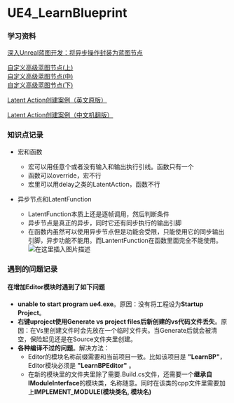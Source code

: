 # UE4_LearnBlueprint
### 学习资料
[深入Unreal蓝图开发：将异步操作封装为蓝图节点
](https://neil3d.gitee.io/unreal/bp-async.html)

[自定义高级蓝图节点(上)](https://neil3d.github.io/unreal/custom_bp_node.html)  
[自定义高级蓝图节点(中)](https://neil3d.github.io/unreal/bp_dynamic_pin.html)  
[自定义高级蓝图节点(下)](https://neil3d.github.io/unreal/bp_node_handler.html)

[Latent Action创建案例（英文原版）](https://programmersought.com/article/95054347848/)

[Latent Action创建案例（中文机翻版）](https://blog.csdn.net/flowersplug/article/details/80408493)  

### 知识点记录
- 宏和函数
    - 宏可以用任意个或者没有输入和输出执行引线。函数只有一个
    - 函数可以override，宏不行
    - 宏里可以用delay之类的LatentAction，函数不行

- 异步节点和LatentFunction
	- LatentFunction本质上还是逐帧调用，然后判断条件
	- 异步节点是真正的异步，同时它还有同步执行的输出引脚
	- 在函数内虽然可以使用异步节点但是功能会受限，只能使用它的同步输出引脚，异步功能不能用。而LantentFunction在函数里面完全不能使用。
![在这里插入图片描述](https://img-blog.csdnimg.cn/20210704200420269.png?x-oss-process=image/watermark,type_ZmFuZ3poZW5naGVpdGk,shadow_10,text_aHR0cHM6Ly9ibG9nLmNzZG4ubmV0L2o3NTY5MTUzNzA=,size_16,color_FFFFFF,t_70#pic_center)

### 遇到的问题记录  
#### 在增加Editor模块时遇到了如下问题  
- **unable to start program ue4.exe**。原因：没有将工程设为**Startup Project**。  
- **右键uproject使用Generate vs project files后新创建的vs代码文件丢失**。原因：在Vs里创建文件时会先放在一个临时文件夹。当Generate后就会被清空，保险起见还是在Source文件夹里创建。   
- **各种编译不过的问题**。解决方法：
   - Editor的模块名称前缀需要和当前项目一致。比如该项目是 **"LearnBP"**，Editor模块必须是 **"LearnBPEditor"** 。  
   - 在新的模块里的文件夹里除了需要.Build.cs文件，还需要一个**继承自IModuleInterface**的模块类，名称随意。同时在该类的cpp文件里需要加上**IMPLEMENT_MODULE(模块类名, 模块名)**
